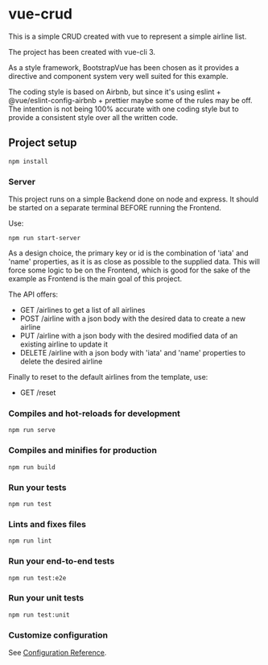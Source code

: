 # vue-crud

This is a simple CRUD created with vue to represent a simple airline list.

The project has been created with vue-cli 3.

As a style framework, BootstrapVue has been chosen as it provides a directive and component system very well suited for this example.

The coding style is based on Airbnb, but since it's using eslint + @vue/eslint-config-airbnb + prettier maybe some of the rules may be off. The intention is not being 100% accurate with one coding style but to provide a consistent style over all the written code.

## Project setup

```
npm install
```

### Server

This project runs on a simple Backend done on node and express. It should be started on a separate terminal BEFORE running the Frontend.

Use:

```
npm run start-server
```

As a design choice, the primary key or id is the combination of 'iata' and 'name' properties, as it is as close as possible to the supplied data. This will force some logic to be on the Frontend, which is good for the sake of the example as Frontend is the main goal of this project.

The API offers:

- GET /airlines to get a list of all airlines
- POST /airline with a json body with the desired data to create a new airline
- PUT /airline with a json body with the desired modified data of an existing airline to update it
- DELETE /airline with a json body with 'iata' and 'name' properties to delete the desired airline

Finally to reset to the default airlines from the template, use:

- GET /reset

### Compiles and hot-reloads for development

```
npm run serve
```

### Compiles and minifies for production

```
npm run build
```

### Run your tests

```
npm run test
```

### Lints and fixes files

```
npm run lint
```

### Run your end-to-end tests

```
npm run test:e2e
```

### Run your unit tests

```
npm run test:unit
```

### Customize configuration

See [Configuration Reference](https://cli.vuejs.org/config/).
